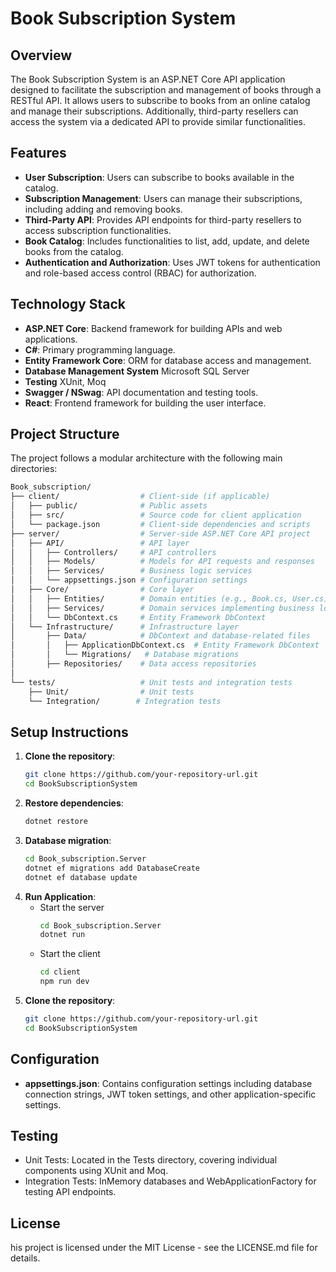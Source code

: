 # Book Subscription System

## Overview
The Book Subscription System is an ASP.NET Core API application designed to facilitate the subscription and management of books through a RESTful API. It allows users to subscribe to books from an online catalog and manage their subscriptions. Additionally, third-party resellers can access the system via a dedicated API to provide similar functionalities.

## Features
- **User Subscription**: Users can subscribe to books available in the catalog.
- **Subscription Management**: Users can manage their subscriptions, including adding and removing books.
- **Third-Party API**: Provides API endpoints for third-party resellers to access subscription functionalities.
- **Book Catalog**: Includes functionalities to list, add, update, and delete books from the catalog.
- **Authentication and Authorization**: Uses JWT tokens for authentication and role-based access control (RBAC) for authorization.

## Technology Stack
- **ASP.NET Core**: Backend framework for building APIs and web applications.
- **C#**: Primary programming language.
- **Entity Framework Core**: ORM for database access and management.
- **Database Management System** Microsoft SQL Server
- **Testing** XUnit, Moq
- **Swagger / NSwag**: API documentation and testing tools.
- **React**: Frontend framework for building the user interface.

## Project Structure
The project follows a modular architecture with the following main directories:
```sh
Book_subscription/
├── client/                  # Client-side (if applicable)
│   ├── public/              # Public assets
│   ├── src/                 # Source code for client application
│   └── package.json         # Client-side dependencies and scripts
├── server/                  # Server-side ASP.NET Core API project
│   ├── API/                 # API layer
│   │   ├── Controllers/     # API controllers
│   │   ├── Models/          # Models for API requests and responses
│   │   ├── Services/        # Business logic services
│   │   └── appsettings.json # Configuration settings
│   ├── Core/                # Core layer
│   │   ├── Entities/        # Domain entities (e.g., Book.cs, User.cs)
│   │   ├── Services/        # Domain services implementing business logic
│   │   └── DbContext.cs     # Entity Framework DbContext
│   └── Infrastructure/      # Infrastructure layer
│       ├── Data/            # DbContext and database-related files
│       │   ├── ApplicationDbContext.cs  # Entity Framework DbContext
│       │   └── Migrations/   # Database migrations
│       ├── Repositories/    # Data access repositories
│       
└── tests/                   # Unit tests and integration tests
    ├── Unit/                # Unit tests
    └── Integration/        # Integration tests
```

## Setup Instructions
1. **Clone the repository**:
   ```bash
   git clone https://github.com/your-repository-url.git
   cd BookSubscriptionSystem
2. **Restore dependencies**:
   ```bash
   dotnet restore
3. **Database migration**:
   ```bash
   cd Book_subscription.Server
   dotnet ef migrations add DatabaseCreate
   dotnet ef database update
4. **Run Application**:
   - Start the server
     ``` sh
     cd Book_subscription.Server
     dotnet run
   - Start the client
     ``` sh
     cd client
     npm run dev
   
5. **Clone the repository**:
   ```bash
   git clone https://github.com/your-repository-url.git
   cd BookSubscriptionSystem
   
## Configuration
- **appsettings.json**: Contains configuration settings including database connection strings, JWT token settings, and other application-specific settings.

## Testing
- Unit Tests: Located in the Tests directory, covering individual components using XUnit and Moq.
- Integration Tests: InMemory databases and WebApplicationFactory for testing API endpoints.
## License
his project is licensed under the MIT License - see the LICENSE.md file for details.

